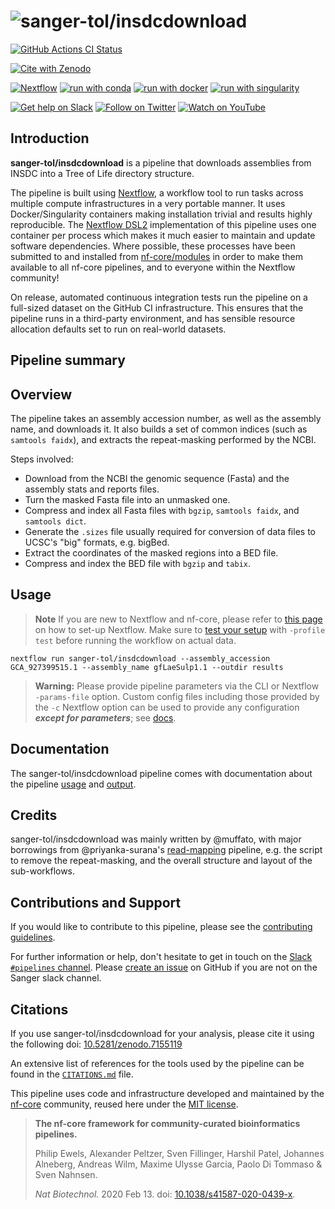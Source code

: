 # ![sanger-tol/insdcdownload](docs/images/sanger-tol-insdcdownload_logo.png)

[![GitHub Actions CI Status](https://github.com/sanger-tol/insdcdownload/workflows/nf-core%20CI/badge.svg)](https://github.com/sanger-tol/insdcdownload/actions?query=workflow%3A%22nf-core+CI%22)

<!-- [![GitHub Actions Linting Status](https://github.com/sanger-tol/insdcdownload/workflows/nf-core%20linting/badge.svg)](https://github.com/sanger-tol/insdcdownload/actions?query=workflow%3A%22nf-core+linting%22) -->

[![Cite with Zenodo](http://img.shields.io/badge/DOI-10.5281/zenodo.7155119-1073c8?labelColor=000000)](https://doi.org/10.5281/zenodo.7155119)

[![Nextflow](https://img.shields.io/badge/nextflow%20DSL2-%E2%89%A522.10.1-23aa62.svg)](https://www.nextflow.io/)
[![run with conda](http://img.shields.io/badge/run%20with-conda-3EB049?labelColor=000000&logo=anaconda)](https://docs.conda.io/en/latest/)
[![run with docker](https://img.shields.io/badge/run%20with-docker-0db7ed?labelColor=000000&logo=docker)](https://www.docker.com/)
[![run with singularity](https://img.shields.io/badge/run%20with-singularity-1d355c.svg?labelColor=000000)](https://sylabs.io/docs/)

[![Get help on Slack](http://img.shields.io/badge/slack-SangerTreeofLife%20%23pipelines-4A154B?labelColor=000000&logo=slack)](https://SangerTreeofLife.slack.com/channels/pipelines)
[![Follow on Twitter](http://img.shields.io/badge/twitter-%40sangertol-1DA1F2?labelColor=000000&logo=twitter)](https://twitter.com/sangertol)
[![Watch on YouTube](http://img.shields.io/badge/youtube-tree--of--life-FF0000?labelColor=000000&logo=youtube)](https://www.youtube.com/channel/UCFeDpvjU58SA9V0ycRXejhA)

## Introduction

**sanger-tol/insdcdownload** is a pipeline that downloads assemblies from INSDC into a Tree of Life directory structure.

The pipeline is built using [Nextflow](https://www.nextflow.io), a workflow tool to run tasks across multiple compute infrastructures in a very portable manner. It uses Docker/Singularity containers making installation trivial and results highly reproducible. The [Nextflow DSL2](https://www.nextflow.io/docs/latest/dsl2.html) implementation of this pipeline uses one container per process which makes it much easier to maintain and update software dependencies. Where possible, these processes have been submitted to and installed from [nf-core/modules](https://github.com/nf-core/modules) in order to make them available to all nf-core pipelines, and to everyone within the Nextflow community!

On release, automated continuous integration tests run the pipeline on a full-sized dataset on the GitHub CI infrastructure. This ensures that the pipeline runs in a third-party environment, and has sensible resource allocation defaults set to run on real-world datasets.

## Pipeline summary

## Overview

The pipeline takes an assembly accession number, as well as the assembly name, and downloads it. It also builds a set of common indices (such as `samtools faidx`), and extracts the repeat-masking performed by the NCBI.

Steps involved:

- Download from the NCBI the genomic sequence (Fasta) and the assembly
  stats and reports files.
- Turn the masked Fasta file into an unmasked one.
- Compress and index all Fasta files with `bgzip`, `samtools faidx`, and
  `samtools dict`.
- Generate the `.sizes` file usually required for conversion of data
  files to UCSC's "big" formats, e.g. bigBed.
- Extract the coordinates of the masked regions into a BED file.
- Compress and index the BED file with `bgzip` and `tabix`.

## Usage

> **Note**
> If you are new to Nextflow and nf-core, please refer to [this page](https://nf-co.re/docs/usage/installation) on how
> to set-up Nextflow. Make sure to [test your setup](https://nf-co.re/docs/usage/introduction#how-to-run-a-pipeline)
> with `-profile test` before running the workflow on actual data.

```console
nextflow run sanger-tol/insdcdownload --assembly_accession GCA_927399515.1 --assembly_name gfLaeSulp1.1 --outdir results
```

> **Warning:**
> Please provide pipeline parameters via the CLI or Nextflow `-params-file` option. Custom config files including those
> provided by the `-c` Nextflow option can be used to provide any configuration _**except for parameters**_;
> see [docs](https://nf-co.re/usage/configuration#custom-configuration-files).

## Documentation

The sanger-tol/insdcdownload pipeline comes with documentation about the pipeline [usage](docs/usage.md) and [output](docs/output.md).

## Credits

sanger-tol/insdcdownload was mainly written by @muffato, with major borrowings from @priyanka-surana's [read-mapping](https://github.com/sanger-tol/readmapping) pipeline, e.g. the script to remove the repeat-masking, and the overall structure and layout of the sub-workflows.

## Contributions and Support

If you would like to contribute to this pipeline, please see the [contributing guidelines](.github/CONTRIBUTING.md).

For further information or help, don't hesitate to get in touch on the [Slack `#pipelines` channel](https://sangertreeoflife.slack.com/channels/pipelines). Please [create an issue](https://github.com/sanger-tol/insdcdownload/issues/new/choose) on GitHub if you are not on the Sanger slack channel.

## Citations

If you use sanger-tol/insdcdownload for your analysis, please cite it using the following doi: [10.5281/zenodo.7155119](https://doi.org/10.5281/zenodo.7155119)

An extensive list of references for the tools used by the pipeline can be found in the [`CITATIONS.md`](CITATIONS.md) file.

This pipeline uses code and infrastructure developed and maintained by the [nf-core](https://nf-co.re) community, reused here under the [MIT license](https://github.com/nf-core/tools/blob/master/LICENSE).

> **The nf-core framework for community-curated bioinformatics pipelines.**
>
> Philip Ewels, Alexander Peltzer, Sven Fillinger, Harshil Patel, Johannes Alneberg, Andreas Wilm, Maxime Ulysse Garcia, Paolo Di Tommaso & Sven Nahnsen.
>
> _Nat Biotechnol._ 2020 Feb 13. doi: [10.1038/s41587-020-0439-x](https://dx.doi.org/10.1038/s41587-020-0439-x).
